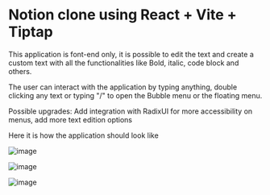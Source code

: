 # Notion clone using React + Vite + Tiptap

This application is font-end only, it is possible to edit the text and create a custom text with all the functionalities like Bold, italic, code block and others.

The user can interact with the application by typing anything, double clicking any text or typing "/" to open the Bubble menu or the floating menu.

Possible upgrades: Add integration with RadixUI for more accessibility on menus, add more text edition options

Here it is how the application should look like

![image](https://github.com/vicentemattos1/notion-clone/assets/48080194/846d86f1-51f1-4ac8-a9e6-22c39d8f2b2e)


![image](https://github.com/vicentemattos1/notion-clone/assets/48080194/d314b475-9f23-4447-90d9-9badbbb7d93b)


![image](https://github.com/vicentemattos1/notion-clone/assets/48080194/0be6c5d2-53ca-473c-a332-9fded596495b)
